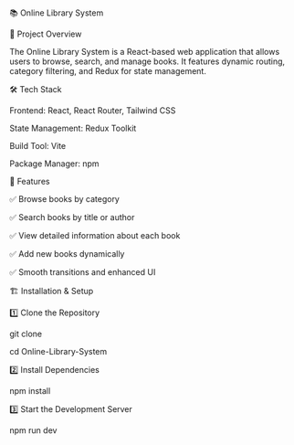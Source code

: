 📚 Online Library System

🚀 Project Overview

The Online Library System is a React-based web application that allows users to browse, search, and manage books. It features dynamic routing, category filtering, and Redux for state management.


🛠️ Tech Stack

Frontend: React, React Router, Tailwind CSS

State Management: Redux Toolkit

Build Tool: Vite

Package Manager: npm 


📌 Features

✅ Browse books by category

✅ Search books by title or author

✅ View detailed information about each book

✅ Add new books dynamically

✅ Smooth transitions and enhanced UI



🏗️ Installation & Setup

1️⃣ Clone the Repository

git clone 

cd Online-Library-System

2️⃣ Install Dependencies

npm install

3️⃣ Start the Development Server

npm run dev


